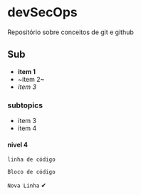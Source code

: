 # devSecOps

Repositório  sobre conceitos de git e github

## Sub

- **item 1**
- ~item 2~
- _item 3_

### subtopics

* item 3
* item 4

#### nivel 4 

`linha de código`

```
Bloco de código 
```

`Nova Linha` ✔

